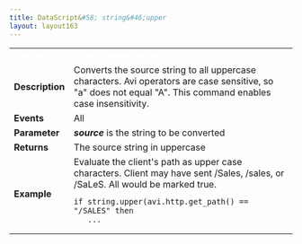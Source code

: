 ```yaml
---
title: DataScript&#58; string&#46;upper
layout: layout163
---
```

<table class="table table-hover table table-bordered table-hover">  
<tbody>       
<tr>   
<td><font size="3" color="white"><strong>Function</strong></font></td>
<td><font color="white"><b>string.upper(source)</b></font></td>
</tr>
<tr>   
<td><font size="3"><strong>Description</strong></font></td>
<td>Converts the source string to all uppercase characters.  Avi operators are case sensitive, so "a" does not equal "A".  This command enables case insensitivity.</td>
</tr>
<tr>   
<td><font size="3"><strong>Events</strong></font></td>
<td>All</td>
</tr>
<tr>   
<td><font size="3"><strong>Parameter</strong></font></td>
<td><strong><em>source</em> </strong>is the string to be converted</td>
</tr>
<tr>   
<td><font size="3"><strong>Returns</strong></font></td>
<td>The source string in uppercase</td>
</tr>
<tr>   
<td><font size="3"><strong>Example</strong></font></td>
<td>Evaluate the client's path as upper case characters. Client may have sent /Sales, /sales, or /SaLeS.  All would be marked true.<br> 
<!-- Crayon Syntax Highlighter v2.7.1 --> <pre><code class="language-lua">if string.upper(avi.http.get_path() == "/SALES" then
   ...</code></pre> 
<!-- [Format Time: 0.0012 seconds] --></td>
</tr>
</tbody>
</table> 